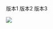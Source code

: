 版本1
版本2
版本3

![](https://img2023.cnblogs.com/blog/2913096/202304/2913096-20230419002411829-1223813504.png)
